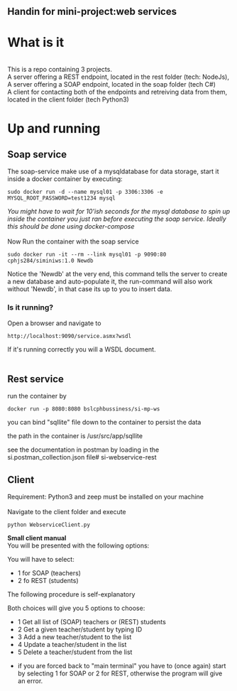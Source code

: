## Handin for mini-project:web services


# What is it
<br>
This is a repo containing 3 projects.<br>
A server offering a REST endpoint, located in the rest folder (tech: NodeJs),<br>
A server offering a SOAP endpoint, located in the soap folder (tech C#)<br>
A client for contacting both of the endpoints and retreiving data from them, located in the client folder (tech Python3)<br>

# Up and running

## Soap service
The soap-service make use of a mysqldatabase for data storage, start it inside a docker container by executing:
```
sudo docker run -d --name mysql01 -p 3306:3306 -e MYSQL_ROOT_PASSWORD=test1234 mysql
```
<i>You might have to wait for 10'ish seconds for the mysql database to spin up inside the container you just ran before executing the soap service. Ideally this should be done using docker-compose</i><br>
<br>
Now Run the container with the soap service 
```
sudo docker run -it --rm --link mysql01 -p 9090:80 cphjs284/siminiws:1.0 Newdb
```
Notice the 'Newdb' at the very end, this command tells the server to create a new database and auto-populate it, the run-command will also work without 'Newdb', in that case its up to you to insert data.
### Is it running?
Open a browser and navigate to 
```
http://localhost:9090/service.asmx?wsdl
```
If it's running correctly you will a WSDL document.
<br>
<br>
## Rest service

run the container by
```
docker run -p 8080:8080 bslcphbussiness/si-mp-ws
```
you can bind "sqllite" file down to the container to persist the data

the path in the container is /usr/src/app/sqllite

see the documentation in postman by loading in the si.postman_collection.json file# si-webservice-rest
<br>
## Client
Requirement: Python3 and zeep must be installed on your machine<br>
<br>
Navigate to the client folder and execute
```
python WebserviceClient.py
```
<b>Small client manual</b><br>
You will be presented with the following options:

You will have to select:
- 1 for SOAP (teachers)
- 2 fo REST (students)

The following procedure is self-explanatory

Both choices will give you 5 options to choose:
- 1 Get all list of (SOAP) teachers or (REST) students 
- 2 Get a given teacher/student by typing ID
- 3 Add a new teacher/student to the list
- 4 Update a teacher/student in the list 
- 5 Delete a teacher/student from the list

* if you are forced back to "main terminal" you have to (once again) start by selecting 1 for SOAP or 2 for REST, 
otherwise the program will give an error. 

